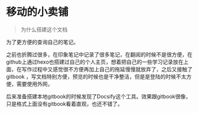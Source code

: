 # 移动的小卖铺

> 为什么搭建这个文档

为了更方便的查询自己的笔记。

之前也折腾过很多，在印象笔记中记录了很多笔记，在翻阅的时候不是很方便，在github上通过hexo也搭建过自己的个人主页，想着把自己的一些学习记录放在上面，在写作过程中又感觉很不方便再加上自己的拖延慢慢就放弃了，之后又接触了 gitbook ，写文档特别方便，预览的时候也是干净整洁，但是是登陆的时候不太方便，需要使用外网，

后来准备搭建本地gitbook的时候发现了Docsify这个工具。效果跟gitbook很像，只是格式上面没有gitbook看着直观，也还不错了。